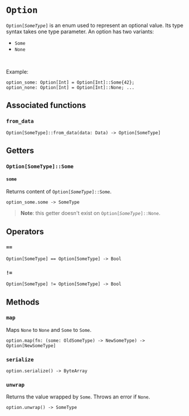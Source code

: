 # `Option`

`Option[`*`SomeType`*`]` is an enum used to represent an optional value. Its type syntax takes one type parameter. An option has two variants:
  * `Some`
  * `None`

<br/>

Example:
```helios
option_some: Option[Int] = Option[Int]::Some{42};
option_none: Option[Int] = Option[Int]::None; ...
```

## Associated functions

### `from_data`

```helios
Option[SomeType]::from_data(data: Data) -> Option[SomeType]
```

## Getters

### `Option[SomeType]::Some`

#### `some`

Returns content of `Option[`*`SomeType`*`]::Some`.

```helios
option_some.some -> SomeType
```

> **Note**: this getter doesn't exist on `Option[`*`SomeType`*`]::None`.

## Operators

### `==`

```helios
Option[SomeType] == Option[SomeType] -> Bool
```

### `!=`

```helios
Option[SomeType] != Option[SomeType] -> Bool
```

## Methods

### `map`

Maps `None` to `None` and `Some` to `Some`.

```helios
option.map(fn: (some: OldSomeType) -> NewSomeType) -> Option[NewSomeType]
```

### `serialize`

```helios
option.serialize() -> ByteArray
```

### `unwrap`

Returns the value wrapped by `Some`. Throws an error if `None`.

```helios
option.unwrap() -> SomeType
```